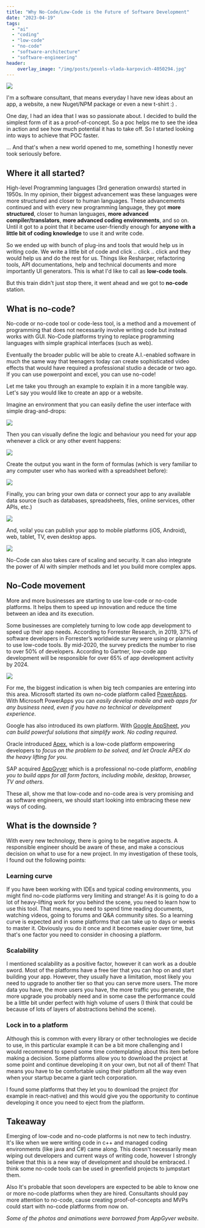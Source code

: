 ```yaml
---
title: "Why No-Code/Low-Code is the Future of Software Development"
date: "2023-04-19"
tags: 
  - "ai"
  - "coding"
  - "low-code"
  - "no-code"
  - "software-architecture"
  - "software-engineering"
header:
    overlay_image: "/img/posts/pexels-vlada-karpovich-4050294.jpg"
---
```


![](https://programmerbyday.files.wordpress.com/2023/04/image.jpg?w=390)

I'm a software consultant, that means everyday I have new ideas about an app, a website, a new Nuget/NPM package or even a new t-shirt :) .

One day, I had an idea that I was so passionate about. I decided to build the simplest form of it as a proof-of-concept. So a poc helps me to see the idea in action and see how much potential it has to take off. So I started looking into ways to achieve that POC faster.

... And that's when a new world opened to me, something I honestly never took seriously before.

## Where it all started?

High-level Programming languages (3rd generation onwards) started in 1950s. In my opinion, their biggest advancement was these languages were more structured and closer to human languages. These advancements continued and with every new programming language, they got **more structured**, closer to human languages, **more advanced compiler/translators**, **more advanced coding environments**, and so on. Until it got to a point that it became user-friendly enough for **anyone with a little bit of coding knowledge** to use it and write code.

So we ended up with bunch of plug-ins and tools that would help us in writing code. We write a little bit of code and click .. click .. click and they would help us and do the rest for us. Things like Resharper, refactoring tools, API documentations, help and technical documents and more importantly UI generators. This is what I'd like to call as **low-code tools**.

But this train didn't just stop there, it went ahead and we got to **no-code** station.

## What is no-code?

No-code or no-code tool or code-less tool, is a method and a movement of programming that does not necessarily involve writing code but instead works with GUI. No-Code platforms trying to replace programming languages with simple graphical interfaces (such as web).

Eventually the broader public will be able to create A.I.-enabled software in much the same way that teenagers today can create sophisticated video effects that would have required a professional studio a decade or two ago.​ If you can use powerpoint and excel, you can use no-code!

Let me take you through an example to explain it in a more tangible way. Let's say you would like to create an app or a website.

Imagine an environment that you can easily define the user interface with simple drag-and-drops:

![](https://programmerbyday.files.wordpress.com/2023/04/image.gif?w=1024)

Then you can visually define the logic and behaviour you need for your app whenever a click or any other event happens:

![](https://programmerbyday.files.wordpress.com/2023/04/image-1.gif?w=1024)

Create the output you want in the form of formulas (which is very familiar to any computer user who has worked with a spreadsheet before):

![](https://programmerbyday.files.wordpress.com/2023/04/image-2.gif?w=1024)

Finally, you can bring your own data or connect your app to any available data source (such as databases, spreadsheets, files, online services, other APIs, etc.)

![](https://programmerbyday.files.wordpress.com/2023/04/image-3.gif?w=1024)

And, voila! you can publish your app to mobile platforms (iOS, Android), web, tablet, TV, even desktop apps. 

![](https://programmerbyday.files.wordpress.com/2023/04/image-1.jpg?w=522)

No-Code can also takes care of scaling and security. It can also integrate the power of AI with simpler methods and let you build more complex apps.

## No-Code movement

More and more businesses are starting to use low-code or no-code platforms. It helps them to speed up innovation and reduce the time between an idea and its execution.

Some businesses are completely turning to low code app development to speed up their app needs. According to Forrester Research, in 2019, 37% of software developers in Forrester’s worldwide survey were using or planning to use low-code tools. By mid-2020, the survey predicts the number to rise to over 50% of developers. According to Gartner, low-code app development will be responsible for over 65% of app development activity by 2024.​

![](https://programmerbyday.files.wordpress.com/2023/04/screenshot-2023-04-19-at-10.56.49-am.png?w=889)

For me, the biggest indication is when big tech companies are entering into this area. Microsoft started its own no-code platform called [PowerApps](https://powerapps.microsoft.com/en-us/). With Microsoft PowerApps you can _easily develop mobile and web apps for any business need, even if you have no technical or development experience_.

Google has also introduced its own platform. With [Google AppSheet](https://about.appsheet.com/home/), _you can build powerful solutions that simplify work. No coding required_.​

Oracle introduced [Apex](https://apex.oracle.com/en/platform/low-code/), which is a low-code platform empowering developers to _focus on the problem to be solved, and let Oracle APEX do the heavy lifting for you_.

SAP acquired [AppGyver](https://www.appgyver.com/) which is a professional no-code platform, _enabling you to build apps for all form factors, including mobile, desktop, browser, TV and others_.

These all, show me that low-code and no-code area is very promising and as software engineers, we should start looking into embracing these new ways of coding.

## What is the downside ?

With every new technology, there is going to be negative aspects. A responsible engineer should be aware of these, and make a conscious decision on what to use for a new project. In my investigation of these tools, I found out the following points:

### Learning curve

If you have been working with IDEs and typical coding environments, you might find no-code platforms very limiting and strange! As it is going to do a lot of heavy-lifting work for you behind the scene, you need to learn how to use this tool. That means, you need to spend time reading documents, watching videos, going to forums and Q&A community sites. So a learning curve is expected and in some platforms that can take up to days or weeks to master it. Obviously you do it once and it becomes easier over time, but that's one factor you need to consider in choosing a platform.

### Scalability

I mentioned scalability as a positive factor, however it can work as a double sword. Most of the platforms have a free tier that you can hop on and start building your app. However, they usually have a limitation, most likely you need to upgrade to another tier so that you can serve more users. The more data you have, the more users you have, the more traffic you generate, the more upgrade you probably need and in some case the performance could be a little bit under perfect with high volume of users (I think that could be because of lots of layers of abstractions behind the scene).

### Lock in to a platform

Although this is common with every library or other technologies we decide to use, in this particular example it can be a bit more challenging and I would recommend to spend some time contemplating about this item before making a decision. Some platforms allow you to download the project at some point and continue developing it on your own, but not all of them! That means you have to be comfortable using their platform all the way even when your startup became a giant tech corporation.

I found some platforms that they let you to download the project (for example in react-native) and this would give you the opportunity to continue developing it once you need to eject from the platform.

## Takeaway

Emerging of low-code and no-code platforms is not new to tech industry. It's like when we were writing code in c++ and managed coding environments (like java and C#) came along. This doesn't necessarily mean wiping out developers and current ways of writing code, however I strongly believe that this is a new way of development and should be embraced. I think some no-code tools can be used in greenfield projects to jumpstart them.

Also It's probable that soon developers are expected to be able to know one or more no-code platforms when they are hired. Consultants should pay more attention to no-code, cause creating proof-of-concepts and MVPs could start with no-code platforms from now on.

_Some of the photos and animations were borrowed from AppGyver website_.
